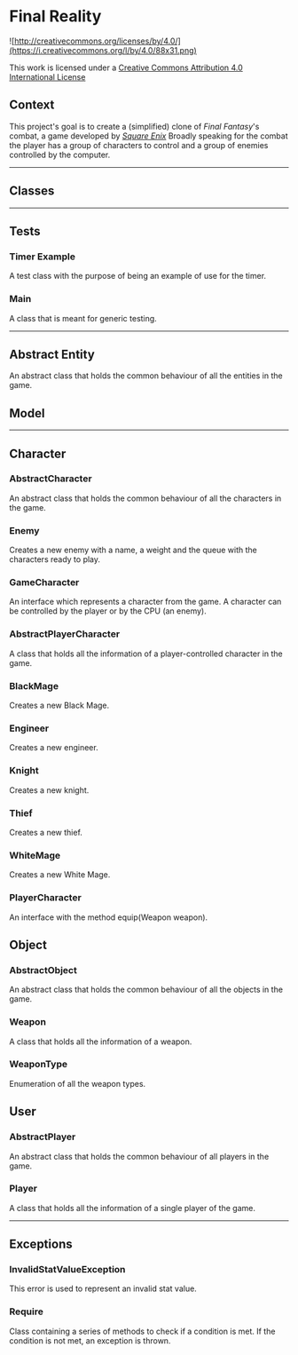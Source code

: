 Final Reality
=============

![http://creativecommons.org/licenses/by/4.0/](https://i.creativecommons.org/l/by/4.0/88x31.png)

This work is licensed under a 
[Creative Commons Attribution 4.0 International License](http://creativecommons.org/licenses/by/4.0/)

Context
-------

This project's goal is to create a (simplified) clone of _Final Fantasy_'s combat, a game developed
by [_Square Enix_](https://www.square-enix.com)
Broadly speaking for the combat the player has a group of characters to control and a group of 
enemies controlled by the computer.

---


## Classes

------

## Tests

### Timer Example
A test class with the purpose of being an example of use for the timer.

### Main
A class that is meant for generic testing.

-----

## Abstract Entity
An abstract class that holds the common behaviour of all the entities in the game.

## Model

-----
## Character

### AbstractCharacter
An abstract class that holds the common behaviour of all the characters in the game.

### Enemy
Creates a new enemy with a name, a weight and the queue with the characters ready to play.

### GameCharacter
An interface which represents a character from the game. A character can be controlled by the player or by the CPU (an enemy).

### AbstractPlayerCharacter
A class that holds all the information of a player-controlled character in the game.

### BlackMage
Creates a new Black Mage.

### Engineer
Creates a new engineer.

### Knight
Creates a new knight.

### Thief
Creates a new thief.

### WhiteMage
Creates a new White Mage.

### PlayerCharacter
An interface with the method equip(Weapon weapon).

## Object

### AbstractObject
An abstract class that holds the common behaviour of all the objects in the game.

### Weapon
A class that holds all the information of a weapon.

### WeaponType
Enumeration of all the weapon types.

## User

### AbstractPlayer
An abstract class that holds the common behaviour of all players in the game.

### Player
A class that holds all the information of a single player of the game.

----

## Exceptions

### InvalidStatValueException
This error is used to represent an invalid stat value.

### Require
Class containing a series of methods to check if a condition is met. If the condition is not met, an exception is thrown.

